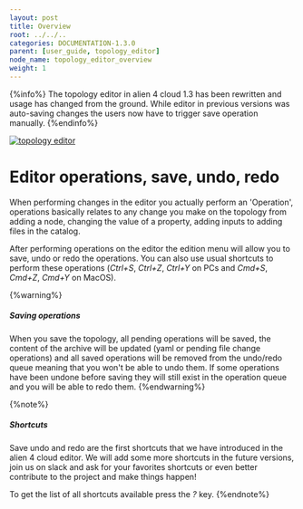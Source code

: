 ```yaml
---
layout: post
title: Overview
root: ../../..
categories: DOCUMENTATION-1.3.0
parent: [user_guide, topology_editor]
node_name: topology_editor_overview
weight: 1
---
```


{%info%}
The topology editor in alien 4 cloud 1.3 has been rewritten and usage has changed from the ground. While editor in previous versions was auto-saving changes the users now have to trigger save operation manually.
{%endinfo%}

[![topology editor](../../images/1.3.0/user_guide/topology_editor.png)](../../images/1.3.0/user_guide/topology_editor.png)

# Editor operations, save, undo, redo

When performing changes in the editor you actually perform an 'Operation', operations basically relates to any change you make on the topology from adding a node, changing the value of a property, adding inputs to adding files in the catalog.

After performing operations on the editor the edition menu will allow you to save, undo or redo the operations. You can also use usual shortcuts to perform these operations (_Ctrl+S_, _Ctrl+Z_, _Ctrl+Y_ on PCs and _Cmd+S_, _Cmd+Z_, _Cmd+Y_ on MacOS).

{%warning%}
<h5>Saving operations</h5>
When you save the topology, all pending operations will be saved, the content of the archive will be updated (yaml or pending file change operations) and all saved operations will be removed from the undo/redo queue meaning that you won't be able to undo them. If some operations have been undone before saving they will still exist in the operation queue and you will be able to redo them.
{%endwarning%}

{%note%}
<h5>Shortcuts</h5>
Save undo and redo are the first shortcuts that we have introduced in the alien 4 cloud editor. We will add some more shortcuts in the future versions, join us on slack and ask for your favorites shortcuts or even better contribute to the project and make things happen!

To get the list of all shortcuts available press the _?_ key.
{%endnote%}

